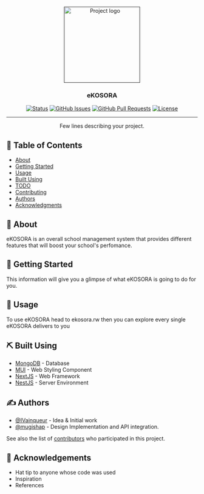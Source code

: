 <p style="text-align: center;">
  <a href="" rel="noopener">
 <img width=200px height=200px src="https://i.imgur.com/6wj0hh6.jpg" alt="Project logo"></a>
</p>

<h3 style="text-align: center;">eKOSORA</h3>

<div style="text-align: center;">

[![Status](https://img.shields.io/badge/status-active-success.svg)]()
[![GitHub Issues](https://img.shields.io/github/issues/kylelobo/The-Documentation-Compendium.svg)](https://github.com/kylelobo/The-Documentation-Compendium/issues)
[![GitHub Pull Requests](https://img.shields.io/github/issues-pr/kylelobo/The-Documentation-Compendium.svg)](https://github.com/kylelobo/The-Documentation-Compendium/pulls)
[![License](https://img.shields.io/badge/license-MIT-blue.svg)](/LICENSE)

</div>

---

<p style="text-align: center;"> Few lines describing your project.
    <br>
</p>

## 📝 Table of Contents

- [About](#about)
- [Getting Started](#getting_started)
- [Usage](#usage)
- [Built Using](#built_using)
- [TODO](../TODO.md)
- [Contributing](../CONTRIBUTING.md)
- [Authors](#authors)
- [Acknowledgments](#acknowledgement)

## 🧐 About <a href = "#about"></a>

eKOSORA is an overall school management system that provides different features that will boost your school's perfomance.

## 🏁 Getting Started <a href = "#getting_started"></a>

This information will give you a glimpse of what eKOSORA is going to do for you.

## 🎈 Usage <a href="usage"></a>

To use eKOSORA head to ekosora.rw then you can explore every single eKOSORA delivers to you

## ⛏️ Built Using <a href = "#built_using"></a>

- [MongoDB](https://www.mongodb.com/) - Database
- [MUI](https://mui.com/) - Web Styling Component
- [NextJS](https://nextjs.org/) - Web Framework
- [NestJS](https://nestjs.com) - Server Environment

## ✍️ Authors <a href = "#authors"></a>

- [@IVainqueur](https://github.com/IVainqueur) - Idea & Initial work
- [@mugishap](https://github.com/mugishap) - Design Implementation and API integration.

See also the list of [contributors](https://github.com/IVainqueur/EK_frontend/contributors) who participated in this project.

## 🎉 Acknowledgements <a href = "#acknowledgement"></a>

- Hat tip to anyone whose code was used
- Inspiration
- References
